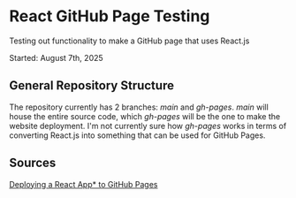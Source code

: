 # React GitHub Page Testing
Testing out functionality to make a GitHub page that uses React.js

Started: August 7th, 2025

## General Repository Structure
The repository currently has 2 branches: _main_ and _gh-pages_. _main_ will house the entire source code, which _gh-pages_ will be the one to make the website deployment. I'm not currently sure how _gh-pages_ works in terms of converting React.js into something that can be used for GitHub Pages.

## Sources
[Deploying a React App* to GitHub Pages](https://github.com/gitname/react-gh-pages)
